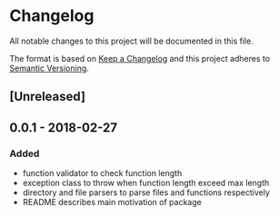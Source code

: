 # Changelog
All notable changes to this project will be documented in this file.

The format is based on [Keep a Changelog](http://keepachangelog.com/en/1.0.0/)
and this project adheres to [Semantic Versioning](http://semver.org/spec/v2.0.0.html).

## [Unreleased]

## 0.0.1 - 2018-02-27
### Added
- function validator to check function length
- exception class to throw when function length exceed max length
- directory and file parsers to parse files and functions respectively
- README describes main motivation of package
